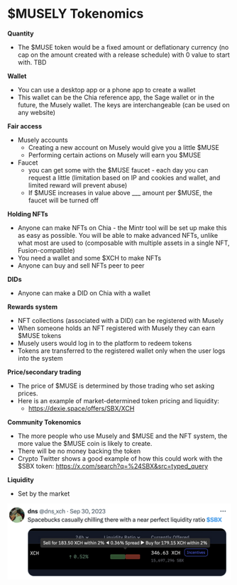 # $MUSELY Tokenomics

**Quantity**

- The $MUSE token would be a fixed amount or deflationary currency (no cap on the amount created with a release schedule) with 0 value to start with. TBD

**Wallet**

- You can use a desktop app or a phone app to create a wallet
- This wallet can be the Chia reference app, the Sage wallet or in the future, the Musely wallet. The keys are interchangeable (can be used on any website)

**Fair access**

- Musely accounts
    - Creating a new account on Musely would give you a little $MUSE
    - Performing certain actions on Musely will earn you $MUSE
- Faucet
    - you can get some with the $MUSE faucet - each day you can request a little (limitation based on IP and cookies and wallet, and limited reward will prevent abuse)
    - If $MUSE increases in value above ___ amount per $MUSE, the faucet will be turned off

**Holding NFTs**

- Anyone can make NFTs on Chia - the Mintr tool will be set up make this as easy as possible. You will be able to make advanced NFTs, unlike what most are used to (composable with multiple assets in a single NFT, Fusion-compatible)
- You need a wallet and some $XCH to make NFTs
- Anyone can buy and sell NFTs peer to peer

**DIDs**

- Anyone can make a DID on Chia with a wallet

**Rewards system**

- NFT collections (associated with a DID) can be registered with Musely
- When someone holds an NFT registered with Musely they can earn $MUSE tokens
- Musely users would log in to the platform to redeem tokens
- Tokens are transferred to the registered wallet only when the user logs into the system

**Price/secondary trading**

- The price of $MUSE is determined by those trading who set asking prices.
- Here is an example of market-determined token pricing and liquidity:
    - https://dexie.space/offers/SBX/XCH

**Community Tokenomics**

- The more people who use Musely and $MUSE and the NFT system, the more value the $MUSE coin is likely to create.
- There will be no money backing the token
- Crypto Twitter shows a good example of how this could work with the $SBX token: https://x.com/search?q=%24SBX&src=typed_query

**Liquidity**

- Set by the market

![image.png]($MUSELY%20Tokenomics%20161faa2a7b8a80fba162d79be9d7e247/image.png)